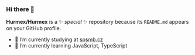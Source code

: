 ### Hi there 👋


**Hurmex/Hurmex** is a ✨ _special_ ✨ repository because its `README.md` appears on your GitHub profile.

- 🔭 I’m currently studying at [spsmb.cz](https://www.spsmb.cz/)
- 🌱 I’m currently learning JavaScript, TypeScript
